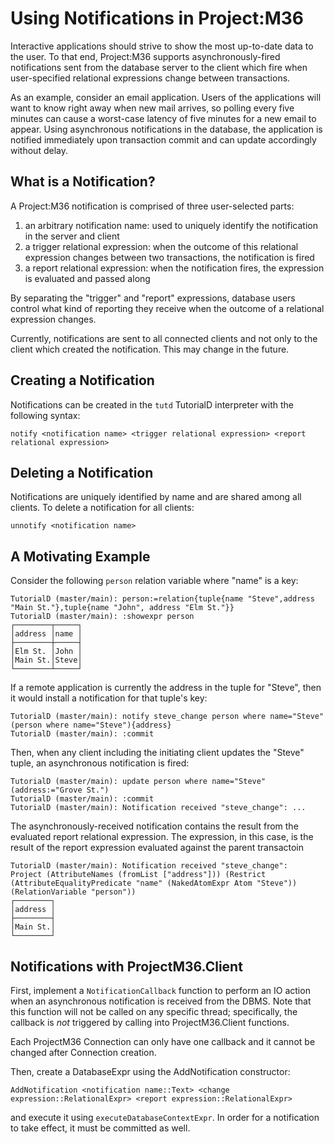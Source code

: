 # Using Notifications in Project:M36

Interactive applications should strive to show the most up-to-date data to the user. To that end, Project:M36 supports asynchronously-fired notifications sent from the database server to the client which fire when user-specified relational expressions change between transactions.

As an example, consider an email application. Users of the applications will want to know right away when new mail arrives, so polling every five minutes can cause a worst-case latency of five minutes for a new email to appear. Using asynchronous notifications in the database, the application is notified immediately upon transaction commit and can update accordingly without delay.

## What is a Notification?

A Project:M36 notification is comprised of three user-selected parts:

1. an arbitrary notification name: used to uniquely identify the notification in the server and client
2. a trigger relational expression: when the outcome of this relational expression changes between two transactions, the notification is fired
3. a report relational expression: when the notification fires, the expression is evaluated and passed along

By separating the "trigger" and "report" expressions, database users control what kind of reporting they receive when the outcome of a relational expression changes.

Currently, notifications are sent to all connected clients and not only to the client which created the notification. This may change in the future.

## Creating a Notification

Notifications can be created in the ```tutd``` TutorialD interpreter with the following syntax:

```
notify <notification name> <trigger relational expression> <report relational expression>
```

## Deleting a Notification

Notifications are uniquely identified by name and are shared among all clients. To delete a notification for all clients:

```
unnotify <notification name>
```

## A Motivating Example

Consider the following ```person``` relation variable where "name" is a key:

```
TutorialD (master/main): person:=relation{tuple{name "Steve",address "Main St."},tuple{name "John", address "Elm St."}}
TutorialD (master/main): :showexpr person
┌────────┬─────┐
│address │name │
├────────┼─────┤
│Elm St. │John │
│Main St.│Steve│
└────────┴─────┘
```

If a remote application is currently the address in the tuple for "Steve", then it would install a notification for that tuple's key:

```
TutorialD (master/main): notify steve_change person where name="Steve" (person where name="Steve"){address}
TutorialD (master/main): :commit
```

Then, when any client including the initiating client updates the "Steve" tuple, an asynchronous notification is fired:

```
TutorialD (master/main): update person where name="Steve" (address:="Grove St.")
TutorialD (master/main): :commit
TutorialD (master/main): Notification received "steve_change": ...
```

The asynchronously-received notification contains the result from the evaluated report relational expression. The expression, in this case, is the result of the report expression evaluated against the parent transactoin

```
TutorialD (master/main): Notification received "steve_change":
Project (AttributeNames (fromList ["address"])) (Restrict (AttributeEqualityPredicate "name" (NakedAtomExpr Atom "Steve")) (RelationVariable "person"))
┌────────┐
│address │
├────────┤
│Main St.│
└────────┘
```

## Notifications with ProjectM36.Client

First, implement a ```NotificationCallback``` function to perform an IO action when an asynchronous notification is received from the DBMS. Note that this function will not be called on any specific thread; specifically, the callback is *not* triggered by calling into ProjectM36.Client functions.

Each ProjectM36 Connection can only have one callback and it cannot be changed after Connection creation.

Then, create a DatabaseExpr using the AddNotification constructor:

```
AddNotification <notification name::Text> <change expression::RelationalExpr> <report expression::RelationalExpr>
```

and execute it using ```executeDatabaseContextExpr```. In order for a notification to take effect, it must be committed as well.
